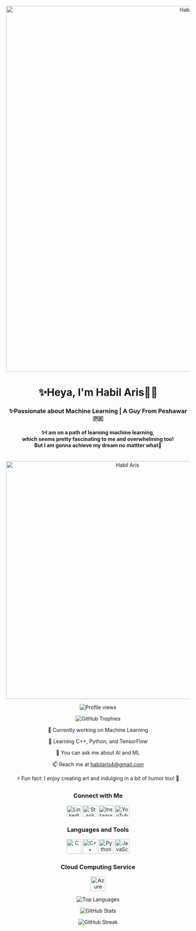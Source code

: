 <!-- Masthead -->
<p align="center">
  <img src="https://media.licdn.com/dms/image/D4D16AQHfJoz4VF0Bgg/profile-displaybackgroundimage-shrink_350_1400/0/1711308561273?e=1718236800&v=beta&t=DtUkJZhOtSK2nTaR66yJxexs0nMhe24-4LwlqckR3AA" alt="Habil Aris" width="1000"/>
</p>

<!-- Introduction -->
<h1 align="center">✨Heya, I'm Habil Aris👋🏼<br></h1>
<h3 align="center">✨Passionate about Machine Learning | A Guy From Peshawar 🇵🇰</h3>
<h4 align="center">✨I am on a path of learning machine learning, <br>which seems pretty fascinating to me and overwhelming too! <br>But I am gonna achieve my dream no mattter what💪<br><br></h4>
<p align="center">  
  <img src="https://i.pinimg.com/originals/a8/d4/46/a8d446aeaded108a90c974a5d6a356d9.gif" alt="Habil Aris" width="650"/>
</p>


<!-- Profile Views -->
<p align="center">
  <img src="https://komarev.com/ghpvc/?username=habilaris&label=Profile%20views&color=0e75b6&style=flat" alt="Profile views" />
</p>

<!-- Trophies -->
<p align="center">
  <img src="https://github-profile-trophy.vercel.app/?username=habilaris" alt="GitHub Trophies" />
</p>

<!-- About Me -->
<p align="center">🔭 Currently working on Machine Learning</p>
<p align="center">🌱 Learning C++, Python, and TensorFlow</p>
<p align="center">💬 You can ask me about AI and ML</p>
<p align="center">📫 Reach me at <a href="mailto:habilaris4@gmail.com">habilaris4@gmail.com</a></p>
<p align="center">⚡ Fun fact: I enjoy creating art and indulging in a bit of humor too! 🎨</p>

<!-- Connect with Me -->
<h3 align="center">Connect with Me</h3>
<p align="center">
  <a href="https://linkedin.com/in/habilaris"><img src="https://raw.githubusercontent.com/rahuldkjain/github-profile-readme-generator/master/src/images/icons/Social/linked-in-alt.svg" alt="LinkedIn" height="30" width="40" /></a>
  <a href="https://stackoverflow.com/users/habil-aris"><img src="https://raw.githubusercontent.com/rahuldkjain/github-profile-readme-generator/master/src/images/icons/Social/stack-overflow.svg" alt="Stack Overflow" height="30" width="40" /></a>
  <a href="https://instagram.com/habilaris"><img src="https://raw.githubusercontent.com/rahuldkjain/github-profile-readme-generator/master/src/images/icons/Social/instagram.svg" alt="Instagram" height="30" width="40" /></a>
  <a href="https://www.youtube.com/c/mechagenos"><img src="https://raw.githubusercontent.com/rahuldkjain/github-profile-readme-generator/master/src/images/icons/Social/youtube.svg" alt="YouTube" height="30" width="40" /></a>
</p>

<!-- Languages and Tools -->
<h3 align="center">Languages and Tools</h3>
<p align="center">
  <img src="https://img.icons8.com/color/48/000000/c-programming.png" alt="C" width="40" height="40"/>
  <img src="https://img.icons8.com/color/48/000000/c-plus-plus-logo.png" alt="C++" width="40" height="40"/>
  <img src="https://img.icons8.com/color/48/000000/python.png" alt="Python" width="40" height="40"/>
  <img src="https://img.icons8.com/color/48/000000/javascript.png" alt="JavaScript" width="40" height="40"/>
  <!-- Add more icons for your tools -->
</p>

<!-- Languages and Tools -->
<h3 align="center">Cloud Computing Service</h3>
<p align="center">
  <img src="https://www.vectorlogo.zone/logos/microsoft_azure/microsoft_azure-icon.svg" alt="Azure" width="40" height="40"/>
  <!-- Add more icons for your tools -->
</p>

<!-- GitHub Stats -->
<p align="center">
  <img src="https://github-readme-stats.vercel.app/api/top-langs?username=habilaris&show_icons=true&locale=en&layout=compact" alt="Top Languages" />
</p>

<p align="center">
  <img src="https://github-readme-stats.vercel.app/api?username=habilaris&show_icons=true&locale=en" alt="GitHub Stats" />
</p>

<p align="center">
  <img src="https://github-readme-streak-stats.herokuapp.com/?user=habilaris" alt="GitHub Streak" />
</p>
